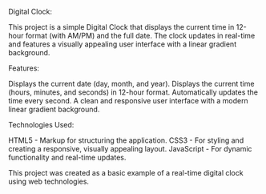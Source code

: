 Digital Clock:

This project is a simple Digital Clock that displays the current time in 12-hour format (with AM/PM) and the full date. The clock updates in real-time and features a visually appealing user interface with a linear gradient background.

Features:

Displays the current date (day, month, and year).
Displays the current time (hours, minutes, and seconds) in 12-hour format.
Automatically updates the time every second.
A clean and responsive user interface with a modern linear gradient background.

Technologies Used:

HTML5 - Markup for structuring the application.
CSS3 - For styling and creating a responsive, visually appealing layout.
JavaScript - For dynamic functionality and real-time updates.

This project was created as a basic example of a real-time digital clock using web technologies.
